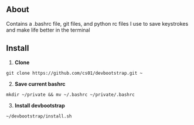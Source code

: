 ## About
Contains a .bashrc file, git files, and python rc files I use to save keystrokes and make life better in the terminal


## Install
1. **Clone**

  `git clone https://github.com/cs01/devbootstrap.git ~`

2. **Save current bashrc**

  `mkdir ~/private && mv ~/.bashrc ~/private/.bashrc`

3. **Install devbootstrap**

  `~/devbootstrap/install.sh`

